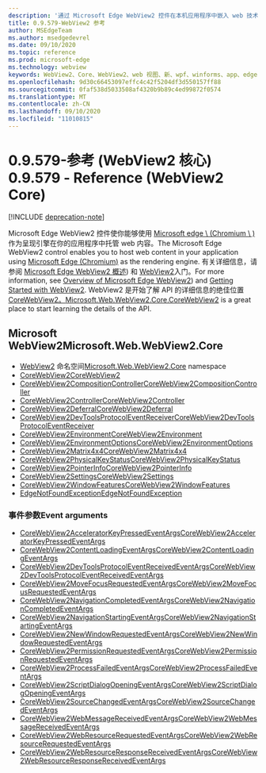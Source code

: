 ```yaml
---
description: '通过 Microsoft Edge WebView2 控件在本机应用程序中嵌入 web 技术 (HTML、CSS 和 JavaScript) '
title: 0.9.579-WebView2 参考
author: MSEdgeTeam
ms.author: msedgedevrel
ms.date: 09/10/2020
ms.topic: reference
ms.prod: microsoft-edge
ms.technology: webview
keywords: WebView2、Core、WebView2、web 视图、新、wpf、winforms、app、edge、CoreWebView2、CoreWebView2Controller、浏览器控件、边缘 html
ms.openlocfilehash: 9d30c66453097effc4c42f5204df3d550157ff88
ms.sourcegitcommit: 0faf538d5033508af4320b9b89c4ed99872f0574
ms.translationtype: MT
ms.contentlocale: zh-CN
ms.lasthandoff: 09/10/2020
ms.locfileid: "11010815"
---
```

# <span data-ttu-id="d0d37-104">0.9.579-参考 (WebView2 核心) </span><span class="sxs-lookup"><span data-stu-id="d0d37-104">0.9.579 - Reference (WebView2 Core)</span></span>  

[!INCLUDE [deprecation-note](../includes/deprecation-note.md)]

<span data-ttu-id="d0d37-105">Microsoft Edge WebView2 控件使你能够使用 [Microsoft edge \ (Chromium \ ) ](https://www.microsoftedgeinsider.com) 作为呈现引擎在你的应用程序中托管 web 内容。</span><span class="sxs-lookup"><span data-stu-id="d0d37-105">The Microsoft Edge WebView2 control enables you to host web content in your application using [Microsoft Edge \(Chromium\)](https://www.microsoftedgeinsider.com) as the rendering engine.</span></span>  <span data-ttu-id="d0d37-106">有关详细信息，请参阅 [Microsoft Edge WebView2 概述](../../index.md)) 和 [WebView2](../../gettingstarted/win32.md)入门。</span><span class="sxs-lookup"><span data-stu-id="d0d37-106">For more information, see [Overview of Microsoft Edge WebView2](../../index.md)) and [Getting Started with WebView2](../../gettingstarted/win32.md).</span></span>  <span data-ttu-id="d0d37-107">WebView2 是开始了解 API 的详细信息的绝佳位置[CoreWebView2。](0-9-538/microsoft-web-webview2-core-corewebview2.md)</span><span class="sxs-lookup"><span data-stu-id="d0d37-107">[Microsoft.Web.WebView2.Core.CoreWebView2](0-9-538/microsoft-web-webview2-core-corewebview2.md) is a great place to start learning the details of the API.</span></span>  

## <span data-ttu-id="d0d37-108">Microsoft WebView2</span><span class="sxs-lookup"><span data-stu-id="d0d37-108">Microsoft.Web.WebView2.Core</span></span>
*   <span data-ttu-id="d0d37-109">[WebView2](0-9-538/namespace-microsoft-web-webview2-core.md) 命名空间</span><span class="sxs-lookup"><span data-stu-id="d0d37-109">[Microsoft.Web.WebView2.Core](0-9-538/namespace-microsoft-web-webview2-core.md) namespace</span></span>
*   [<span data-ttu-id="d0d37-110">CoreWebView2</span><span class="sxs-lookup"><span data-stu-id="d0d37-110">CoreWebView2</span></span>](0-9-538/microsoft-web-webview2-core-corewebview2.md)
*   [<span data-ttu-id="d0d37-111">CoreWebView2CompositionController</span><span class="sxs-lookup"><span data-stu-id="d0d37-111">CoreWebView2CompositionController</span></span>](0-9-538/microsoft-web-webview2-core-corewebview2compositioncontroller.md)
*   [<span data-ttu-id="d0d37-112">CoreWebView2Controller</span><span class="sxs-lookup"><span data-stu-id="d0d37-112">CoreWebView2Controller</span></span>](0-9-538/microsoft-web-webview2-core-corewebview2controller.md)
*   [<span data-ttu-id="d0d37-113">CoreWebView2Deferral</span><span class="sxs-lookup"><span data-stu-id="d0d37-113">CoreWebView2Deferral</span></span>](0-9-538/microsoft-web-webview2-core-corewebview2deferral.md)
*   [<span data-ttu-id="d0d37-114">CoreWebView2DevToolsProtocolEventReceiver</span><span class="sxs-lookup"><span data-stu-id="d0d37-114">CoreWebView2DevToolsProtocolEventReceiver</span></span>](0-9-538/microsoft-web-webview2-core-corewebview2devtoolsprotocoleventreceiver.md)
*   [<span data-ttu-id="d0d37-115">CoreWebView2Environment</span><span class="sxs-lookup"><span data-stu-id="d0d37-115">CoreWebView2Environment</span></span>](0-9-538/microsoft-web-webview2-core-corewebview2environment.md)
*   [<span data-ttu-id="d0d37-116">CoreWebView2EnvironmentOptions</span><span class="sxs-lookup"><span data-stu-id="d0d37-116">CoreWebView2EnvironmentOptions</span></span>](0-9-538/microsoft-web-webview2-core-corewebview2environmentoptions.md)
*   [<span data-ttu-id="d0d37-117">CoreWebView2Matrix4x4</span><span class="sxs-lookup"><span data-stu-id="d0d37-117">CoreWebView2Matrix4x4</span></span>](0-9-538/microsoft-web-webview2-core-corewebview2matrix4x4.md)
*   [<span data-ttu-id="d0d37-118">CoreWebView2PhysicalKeyStatus</span><span class="sxs-lookup"><span data-stu-id="d0d37-118">CoreWebView2PhysicalKeyStatus</span></span>](0-9-538/microsoft-web-webview2-core-corewebview2physicalkeystatus.md)
*   [<span data-ttu-id="d0d37-119">CoreWebView2PointerInfo</span><span class="sxs-lookup"><span data-stu-id="d0d37-119">CoreWebView2PointerInfo</span></span>](0-9-538/microsoft-web-webview2-core-corewebview2pointerinfo.md)
*   [<span data-ttu-id="d0d37-120">CoreWebView2Settings</span><span class="sxs-lookup"><span data-stu-id="d0d37-120">CoreWebView2Settings</span></span>](0-9-538/microsoft-web-webview2-core-corewebview2settings.md)
*   [<span data-ttu-id="d0d37-121">CoreWebView2WindowFeatures</span><span class="sxs-lookup"><span data-stu-id="d0d37-121">CoreWebView2WindowFeatures</span></span>](0-9-538/microsoft-web-webview2-core-corewebview2windowfeatures.md)
*   [<span data-ttu-id="d0d37-122">EdgeNotFoundException</span><span class="sxs-lookup"><span data-stu-id="d0d37-122">EdgeNotFoundException</span></span>](0-9-538/microsoft-web-webview2-core-edgenotfoundexception.md)

### <span data-ttu-id="d0d37-123">事件参数</span><span class="sxs-lookup"><span data-stu-id="d0d37-123">Event arguments</span></span>

*   [<span data-ttu-id="d0d37-124">CoreWebView2AcceleratorKeyPressedEventArgs</span><span class="sxs-lookup"><span data-stu-id="d0d37-124">CoreWebView2AcceleratorKeyPressedEventArgs</span></span>](0-9-538/microsoft-web-webview2-core-corewebview2acceleratorkeypressedeventargs.md)
*   [<span data-ttu-id="d0d37-125">CoreWebView2ContentLoadingEventArgs</span><span class="sxs-lookup"><span data-stu-id="d0d37-125">CoreWebView2ContentLoadingEventArgs</span></span>](0-9-538/microsoft-web-webview2-core-corewebview2contentloadingeventargs.md)
*   [<span data-ttu-id="d0d37-126">CoreWebView2DevToolsProtocolEventReceivedEventArgs</span><span class="sxs-lookup"><span data-stu-id="d0d37-126">CoreWebView2DevToolsProtocolEventReceivedEventArgs</span></span>](0-9-538/microsoft-web-webview2-core-corewebview2devtoolsprotocoleventreceivedeventargs.md)
*   [<span data-ttu-id="d0d37-127">CoreWebView2MoveFocusRequestedEventArgs</span><span class="sxs-lookup"><span data-stu-id="d0d37-127">CoreWebView2MoveFocusRequestedEventArgs</span></span>](0-9-538/microsoft-web-webview2-core-corewebview2movefocusrequestedeventargs.md)
*   [<span data-ttu-id="d0d37-128">CoreWebView2NavigationCompletedEventArgs</span><span class="sxs-lookup"><span data-stu-id="d0d37-128">CoreWebView2NavigationCompletedEventArgs</span></span>](0-9-538/microsoft-web-webview2-core-corewebview2navigationcompletedeventargs.md)
*   [<span data-ttu-id="d0d37-129">CoreWebView2NavigationStartingEventArgs</span><span class="sxs-lookup"><span data-stu-id="d0d37-129">CoreWebView2NavigationStartingEventArgs</span></span>](0-9-538/microsoft-web-webview2-core-corewebview2navigationstartingeventargs.md)
*   [<span data-ttu-id="d0d37-130">CoreWebView2NewWindowRequestedEventArgs</span><span class="sxs-lookup"><span data-stu-id="d0d37-130">CoreWebView2NewWindowRequestedEventArgs</span></span>](0-9-538/microsoft-web-webview2-core-corewebview2newwindowrequestedeventargs.md)
*   [<span data-ttu-id="d0d37-131">CoreWebView2PermissionRequestedEventArgs</span><span class="sxs-lookup"><span data-stu-id="d0d37-131">CoreWebView2PermissionRequestedEventArgs</span></span>](0-9-538/microsoft-web-webview2-core-corewebview2permissionrequestedeventargs.md)
*   [<span data-ttu-id="d0d37-132">CoreWebView2ProcessFailedEventArgs</span><span class="sxs-lookup"><span data-stu-id="d0d37-132">CoreWebView2ProcessFailedEventArgs</span></span>](0-9-538/microsoft-web-webview2-core-corewebview2processfailedeventargs.md)
*   [<span data-ttu-id="d0d37-133">CoreWebView2ScriptDialogOpeningEventArgs</span><span class="sxs-lookup"><span data-stu-id="d0d37-133">CoreWebView2ScriptDialogOpeningEventArgs</span></span>](0-9-538/microsoft-web-webview2-core-corewebview2scriptdialogopeningeventargs.md)
*   [<span data-ttu-id="d0d37-134">CoreWebView2SourceChangedEventArgs</span><span class="sxs-lookup"><span data-stu-id="d0d37-134">CoreWebView2SourceChangedEventArgs</span></span>](0-9-538/microsoft-web-webview2-core-corewebview2sourcechangedeventargs.md)
*   [<span data-ttu-id="d0d37-135">CoreWebView2WebMessageReceivedEventArgs</span><span class="sxs-lookup"><span data-stu-id="d0d37-135">CoreWebView2WebMessageReceivedEventArgs</span></span>](0-9-538/microsoft-web-webview2-core-corewebview2webmessagereceivedeventargs.md)
*   [<span data-ttu-id="d0d37-136">CoreWebView2WebResourceRequestedEventArgs</span><span class="sxs-lookup"><span data-stu-id="d0d37-136">CoreWebView2WebResourceRequestedEventArgs</span></span>](0-9-538/microsoft-web-webview2-core-corewebview2webresourcerequestedeventargs.md)
*   [<span data-ttu-id="d0d37-137">CoreWebView2WebResourceResponseReceivedEventArgs</span><span class="sxs-lookup"><span data-stu-id="d0d37-137">CoreWebView2WebResourceResponseReceivedEventArgs</span></span>](0-9-538/microsoft-web-webview2-core-corewebview2webresourceresponsereceivedeventargs.md)
